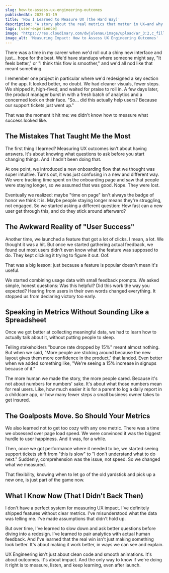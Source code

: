 ```yaml
---
slug: how-to-assess-ux-engineering-outcomes
publishedAt: 2025-01-19
title: 'How I Learned to Measure UX (the Hard Way)'
description: "A story about the real metrics that matter in UX—and why time on page means nothing if your users are just confused."
tags: [user-experience]
image: "https://res.cloudinary.com/dwjulenau/image/upload/ar_3:2,c_fill,dpr_auto,f_auto,fl_progressive,q_auto/v1743962937/josh-portfolio/assets_task_01jr64g84beg6t7tcdqqkhzccc_img_0.webp"
image_alt: 'Measuring Impact: How to Assess UX Engineering Outcomes'
---
```


There was a time in my career when we'd roll out a shiny new interface and just… hope for the best. We'd have standups where someone might say, "It feels better," or "I think this flow is smoother," and we'd all nod like that meant something.

I remember one project in particular where we'd redesigned a key section of the app. It looked better, no doubt. We had cleaner visuals, fewer steps. We shipped it, high-fived, and waited for praise to roll in. A few days later, the product manager burst in with a fresh batch of analytics and a concerned look on their face. "So… did this actually help users? Because our support tickets just went up."

That was the moment it hit me: we didn't know how to measure what success looked like.

## The Mistakes That Taught Me the Most
The first thing I learned? Measuring UX outcomes isn't about having answers. It's about knowing what questions to ask before you start changing things. And I hadn't been doing that.

At one point, we introduced a new onboarding flow that we thought was super intuitive. Turns out, it was just confusing in a new and different way. We were tracking time spent on the onboarding page and saw that people were staying longer, so we assumed that was good. Nope. They were lost.

Eventually we realized: maybe "time on page" isn't always the badge of honor we think it is. Maybe people staying longer means they're struggling, not engaged. So we started asking a different question: How fast can a new user get through this, and do they stick around afterward?

## The Awkward Reality of "User Success"
Another time, we launched a feature that got a lot of clicks. I mean, a lot. We thought it was a hit. But once we started gathering actual feedback, we found out most users didn't even know what the feature was supposed to do. They kept clicking it trying to figure it out. Oof.

That was a big lesson: just because a feature is popular doesn't mean it's useful.

We started combining usage data with small feedback prompts. We asked simple, honest questions: Was this helpful? Did this work the way you expected? Hearing from users in their own words changed everything. It stopped us from declaring victory too early.

## Speaking in Metrics Without Sounding Like a Spreadsheet
Once we got better at collecting meaningful data, we had to learn how to actually talk about it, without putting people to sleep.

Telling stakeholders "bounce rate dropped by 15%" meant almost nothing. But when we said, "More people are sticking around because the new layout gives them more confidence in the product," that landed. Even better when we added something like, "We're seeing a 15% increase in signups because of it."

The more human we made the story, the more people cared. Because it's not about numbers for numbers' sake. It's about what those numbers mean for real users. Like, how much easier it is for a parent to log a daily report in a childcare app, or how many fewer steps a small business owner takes to get insured.

## The Goalposts Move. So Should Your Metrics
We also learned not to get too cozy with any one metric. There was a time we obsessed over page load speed. We were convinced it was the biggest hurdle to user happiness. And it was, for a while.

Then, once we got performance where it needed to be, we started seeing support tickets shift from "this is slow" to "I don't understand what to do next." Suddenly, comprehension was the issue, not speed. So we changed what we measured.

That flexibility, knowing when to let go of the old yardstick and pick up a new one, is just part of the game now.

## What I Know Now (That I Didn't Back Then)
I don't have a perfect system for measuring UX impact. I've definitely shipped features without clear metrics. I've misunderstood what the data was telling me. I've made assumptions that didn't hold up.

But over time, I've learned to slow down and ask better questions before diving into a redesign. I've learned to pair analytics with actual human feedback. And I've learned that the real win isn't just making something look better. It's about making it work better, in ways we can see and explain.

UX Engineering isn't just about clean code and smooth animations. It's about outcomes. It's about impact. And the only way to know if we're doing it right is to measure, listen, and keep learning, even after launch.
